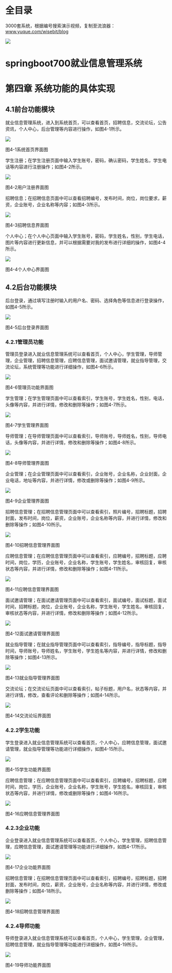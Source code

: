 # 全目录

3000套系统，根据编号搜索演示视频，复制至流浪器：www.yuque.com/wisebit/blog


![](https://bitwise.oss-cn-heyuan.aliyuncs.com/2024/11/06/qq_wechat.png)
# springboot700就业信息管理系统

# 第四章  系统功能的具体实现
## 4.1前台功能模块
就业信息管理系统，进入到系统首页，可以查看首页，招聘信息，交流论坛，公告资讯，个人中心，后台管理等内容进行操作，如图4-1所示。

![](/md/blog.011.png)

图4-1系统首页界面图

学生注册；在学生注册页面中输入学生账号，密码，确认密码，学生姓名，学生电话等内容进行注册操作；如图4-2所示。

![](/md/blog.012.png)

图4-2用户注册界面图

招聘信息；在招聘信息页面中可以查看招聘编号，发布时间，岗位，岗位要求，薪资，企业账号，企业名称等内容；如图4-3所示。

![](/md/blog.013.png)

图4-3招聘信息界面图

个人中心；在个人中心页面中输入学生账号，密码，学生姓名，性别，学生电话，图片等内容进行更新信息，并可以根据需要对我的发布进行详细的操作，如图4-4所示。

![](/md/blog.014.png)

图4-4个人中心界面图

## 4.2后台功能模块
后台登录，通过填写注册时输入的用户名、密码、选择角色等信息进行登录操作，如图4-5所示。

![](/md/blog.015.png)

图4-5后台登录界面图
### 4.2.1管理员功能
管理员登录进入就业信息管理系统可以查看首页，个人中心，学生管理，导师管理，企业管理，招聘信息管理，应聘信息管理，面试邀请管理，就业指导管理，交流论坛，系统管理等功能进行详细操作，如图4-6所示。

![](/md/blog.016.png)

图4-6管理员功能界面图

学生管理；在学生管理页面中可以查看索引，学生账号，学生姓名，性别，电话，头像等内容，并进行详情，修改和删除等操作；如图4-7所示。

![](/md/blog.017.png)

图4-7学生管理界面图

导师管理；在导师管理页面中可以查看索引，导师账号，导师姓名，性别，导师电话，头像等内容，并进行详情，修改和删除等操作；如图4-8所示。

![](/md/blog.018.png)

图4-8导师管理界面图

企业管理；在企业管理页面中可以查看索引，企业账号，企业名称，企业封面，企业电话，地址等内容，并进行详情，修改或删除等操作；如图4-9所示。

![](/md/blog.019.png)

图4-9企业管理界面图

招聘信息管理；在招聘信息管理页面中可以查看索引，照片编号，招聘标题，招聘封面，发布时间，岗位，薪资，企业账号，企业名称等内容，并进行详情，修改和删除等操作；如图4-10所示。

![](/md/blog.020.png)

图4-10招聘信息管理界面图

应聘信息管理；在应聘信息管理页面中可以查看索引，应聘编号，招聘标题，应聘时间，岗位，学历，企业账号，企业名称，学生账号，学生姓名，审核回复，审核状态等内容，并进行详情，修改和删除等操作；如图4-11所示。

![](/md/blog.021.png)

图4-11应聘信息管理界面图

面试邀请管理；在面试邀请管理页面中可以查看索引，面试编号，面试标题，面试时间，招聘标题，岗位，企业账号，企业名称，学生账号，学生姓名，审核回复，审核状态等内容，并进行详情，修改和删除等操作；如图4-12所示。

![](/md/blog.022.png)

图4-12面试邀请管理界面图

就业指导管理；在就业指导管理页面中可以查看索引，指导编号，指导标题，指导时间，导师账号，导师姓名，学生账号，学生姓名等内容，并进行详情，修改和删除等操作；如图4-13所示。

![](/md/blog.023.png)

图4-13就业指导管理界面图

交流论坛；在交流论坛页面中可以查看索引，帖子标题，用户名，状态等内容，并进行详情，修改，查看评论和删除等操作；如图4-14所示。

![](/md/blog.024.png)

图4-14交流论坛界面图
### 4.2.2学生功能
学生登录进入就业信息管理系统可以查看首页，个人中心，应聘信息管理，面试邀请管理，就业指导管理等功能进行详细操作，如图4-15所示。

![](/md/blog.025.png)

图4-15学生功能界面图

应聘信息管理；在应聘信息管理页面中可以查看索引，应聘编号，招聘标题，应聘时间，岗位，学历，企业账号，企业名称，学生账号，学生姓名，审核回复，审核状态等内容，并进行详情，修改或删除等操作；如图4-16所示。

![](/md/blog.026.png)

图4-16应聘信息管理界面图
### 4.2.3企业功能
企业登录进入就业信息管理系统可以查看首页，个人中心，学生管理，招聘信息管理，应聘信息管理，面试邀请管理等功能进行详细操作，如图4-17所示。

![](/md/blog.027.png)

图4-17企业功能界面图

招聘信息管理；在招聘信息管理页面中可以查看索引，招聘编号，招聘标题，招聘封面，发布时间，岗位，薪资，企业账号，企业名称等内容，并进行详情，修改或删除等操作；如图4-18所示。

![](/md/blog.028.png)

图4-18招聘信息管理界面图

### 4.2.4导师功能
导师登录进入就业信息管理系统可以查看首页，个人中心，学生管理，企业管理，招聘信息管理，就业指导管理等功能进行详细操作，如图4-19所示。

![](/md/blog.029.png)

图4-19导师功能界面图













